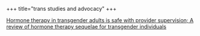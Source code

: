 +++
title="trans studies and advocacy"
+++

[Hormone therapy in transgender adults is safe with provider supervision; A
review of hormone therapy sequelae for transgender individuals][S2214]

[S2214]: http://www.jctejournal.com/article/S2214-6237(15)00049-6/abstract

